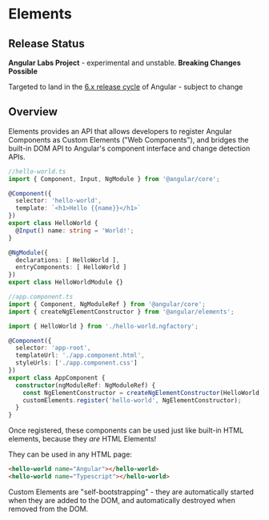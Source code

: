 # Elements

## Release Status

**Angular Labs Project** - experimental and unstable. **Breaking Changes Possible** 

Targeted to land in the [6.x release cycle](https://github.com/angular/angular/blob/master/docs/RELEASE_SCHEDULE.md) of Angular - subject to change

## Overview

Elements provides an API that allows developers to register Angular Components as Custom Elements 
("Web Components"), and bridges the built-in DOM API to Angular's component interface and change 
detection APIs.

```ts
//hello-world.ts
import { Component, Input, NgModule } from '@angular/core';

@Component({
  selector: 'hello-world',
  template: `<h1>Hello {{name}}</h1>`
})
export class HelloWorld {
  @Input() name: string = 'World!';
}

@NgModule({
  declarations: [ HelloWorld ],
  entryComponents: [ HelloWorld ]
})
export class HelloWorldModule {}
```

```ts
//app.component.ts
import { Component, NgModuleRef } from '@angular/core';
import { createNgElementConstructor } from '@angular/elements';

import { HelloWorld } from './hello-world.ngfactory';

@Component({
  selector: 'app-root',
  templateUrl: './app.component.html',
  styleUrls: ['./app.component.css']
})
export class AppComponent {
  constructor(ngModuleRef: NgModuleRef) {
    const NgElementConstructor = createNgElementConstructor(HelloWorld, ngModuleRef.injector);
    customElements.register('hello-world', NgElementConstructor);
  }
}

```
Once registered, these components can be used just like built-in HTML elements, because they *are* 
HTML Elements!

They can be used in any HTML page:

```html
<hello-world name="Angular"></hello-world>
<hello-world name="Typescript"></hello-world>
```

Custom Elements are "self-bootstrapping" - they are automatically started when they are added to the 
DOM, and automatically destroyed when removed from the DOM.
